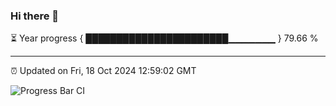 ### Hi there 👋

⏳ Year progress { ███████████████████████▁▁▁▁▁▁▁ } 79.66 %

---

⏰ Updated on Fri, 18 Oct 2024 12:59:02 GMT

![Progress Bar CI](https://github.com/IshwaranRudhara/GIT-ACTION/workflows/Progress%20Bar%20CI/badge.svg)

